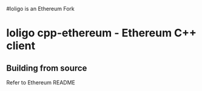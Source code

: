 #loligo is an Ethereum Fork 
#

# loligo cpp-ethereum - Ethereum C++ client


## Building from source
Refer to Ethereum README


